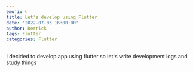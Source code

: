 ```yaml
---
emoji: 📞 
title: Let's develop using Flutter
date: '2022-07-03 16:00:00'
author: Derrick
tags: Flutter 
categories: Flutter
---
```


I decided to develop app using flutter so let's write development logs and study things


